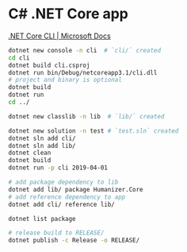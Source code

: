 # C# .NET Core app

[.NET Core CLI | Microsoft Docs](https://docs.microsoft.com/en-us/dotnet/core/tools/)

```sh
dotnet new console -n cli  # `cli/` created
cd cli
dotnet build cli.csproj
dotnet run bin/Debug/netcoreapp3.1/cli.dll
# project and binary is optional
dotnet build
dotnet run
cd ../

dotnet new classlib -n lib  # `lib/` created

dotnet new solution -n test # `test.sln` created
dotnet sln add cli/
dotnet sln add lib/
dotnet clean
dotnet build
dotnet run -p cli 2019-04-01

# add package dependency to lib
dotnet add lib/ package Humanizer.Core
# add reference dependency to app
dotnet add cli/ reference lib/

dotnet list package

# release build to RELEASE/
dotnet publish -c Release -o RELEASE/
```
